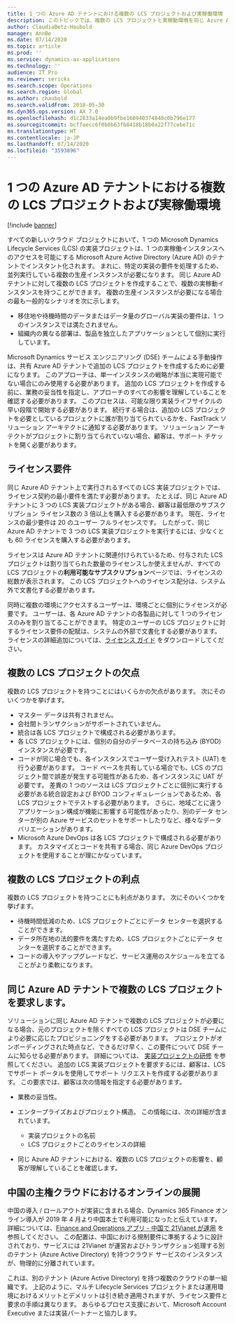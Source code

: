 ```yaml
---
title: 1 つの Azure AD テナントにおける複数の LCS プロジェクトおよび実稼働環境
description: このトピックでは、複数の LCS プロジェクトと実稼動環境を同じ Azure Active Directory テナント上に実装する方法について説明します。
author: ClaudiaBetz-Haubold
manager: AnnBe
ms.date: 07/14/2020
ms.topic: article
ms.prod: ''
ms.service: dynamics-ax-applications
ms.technology: ''
audience: IT Pro
ms.reviewer: sericks
ms.search.scope: Operations
ms.search.region: Global
ms.author: chaubold
ms.search.validFrom: 2018-05-30
ms.dyn365.ops.version: AX 7.0
ms.openlocfilehash: d1c2833a14ea0b9fbe160940374840c0b796e177
ms.sourcegitcommit: bcffaecc6f0b0b63fb8418b18b0a22f77cebe71c
ms.translationtype: HT
ms.contentlocale: ja-JP
ms.lasthandoff: 07/14/2020
ms.locfileid: "3593896"
---
```

# <a name="multiple-lcs-projects-and-production-environments-on-one-azure-ad-tenant"></a>1 つの Azure AD テナントにおける複数の LCS プロジェクトおよび実稼働環境

[!include [banner](../includes/banner.md)]

すべての新しいクラウド プロジェクトにおいて、1 つの Microsoft Dynamics Lifecycle Services (LCS) の実装プロジェクトは、1 つの実稼働インスタンスへのアクセスを可能にする Microsoft Azure Active Directory (Azure AD) のテナントでインスタント化されます。 まれに、特定の実装の要件を処理するため、並列実行している複数の生産インスタンスが必要になります。 同じ Azure AD テナントに対して複数の LCS プロジェクトを作成することで、複数の実稼動インスタンスを持つことができます。 複数の生産インスタンスが必要になる場合の最も一般的なシナリオを次に示します。

- 移住地や待機時間のデータまたはデータ量のグローバル実装の要件は、1 つのインスタンスでは満たされません。
- 組織内の異なる部署は、製品を独立したアプリケーションとして個別に実行しています。

Microsoft Dynamics サービス エンジニアリング (DSE) チームによる手動操作は、共有 Azure AD テナントで追加の LCS プロジェクトを作成するために必要になります。 このアプローチは、単一インスタンスの戦略が本当に実現可能でない場合にのみ使用する必要があります。 追加の LCS プロジェクトを作成する前に、業務の妥当性を指定し、アプローチのすべての影響を理解していることを確認する必要があります。 このプロセスは、可能な限り実装ライフサイクルの早い段階で開始する必要があります。 続行する場合は、追加の LCS プロジェクトを必要としているプロジェクトに誰が割り当てられているかを、FastTrack ソリューション アーキテクトに通知する必要があります。 ソリューション アーキテクトがプロジェクトに割り当てられていない場合、顧客は、サポート チケットを開く必要があります。

## <a name="licensing-requirements"></a>ライセンス要件

同じ Azure AD テナント上で実行されるすべての LCS 実装プロジェクトでは、ライセンス契約の最小要件を満たす必要があります。 たとえば、同じ Azure AD テナントに 3 つの LCS 実装プロジェクトがある場合、顧客は最低限のサブスクリプション ライセンス数の 3 倍以上を購入する必要があります。 現在、ライセンスの最少要件は 20 のユーザー フルライセンスです。 したがって、同じ Azure AD テナントで 3 つの LCS 実装プロジェクトを実行するには、少なくとも 60 ライセンスを購入する必要があります。

ライセンスは Azure AD テナントに関連付けられているため、付与された LCS プロジェクトは割り当てられた数量のライセンスしか使えませんが、すべての LCS プロジェクトの**利用可能なサブスクリプション**ページでは、ライセンスの総数が表示されます。 この LCS プロジェクトへのライセンス配分は、システム外で文書化する必要があります。

同時に複数の環境にアクセスするユーザーは、環境ごとに個別にライセンスが必要です。 ユーザーは、各 Azure AD テナントの各製品に対して 1 つのライセンスのみを割り当てることができます。 特定のユーザーの LCS プロジェクトに対するライセンス要件の配賦は、システムの外部で文書化する必要があります。 ライセンスの詳細追加については、[ライセンス ガイド](https://go.microsoft.com/fwlink/?LinkId=866544&clcid=0x409) をダウンロードしてください。

## <a name="disadvantages-of-multiple-lcs-projects"></a>複数の LCS プロジェクトの欠点

複数の LCS プロジェクトを持つことにはいくらかの欠点があります。 次にそのいくつかを挙げます。

- マスター データは共有されません。
- 会社間トランザクションがサポートされていません。
- 統合は各 LCS プロジェクトで構成される必要があります。
- 各 LCS プロジェクトには、個別の自分のデータベースの持ち込み (BYOD) インスタンスが必要です。
- コードが同じ場合でも、各インスタンスでユーザー受け入れテスト (UAT) を行う必要があります。 コード ベースを共有している場合でも、LCS のプロジェクト間で誤差が発生する可能性があるため、各インスタンスに UAT が必要です。 差異の 1 つのソースは LCS プロジェクトごとに個別に実行する必要がある統合設定および BYOD コンフィギュレーションであるため、各 LCS プロジェクトでテストする必要があります。 さらに、地域ごとに違うアプリケーション構成が機能に影響する可能性があったり、別のデータ センターが別の Azure サービスのセットをサポートしたりなど、様々なデータ バリエーションがあります。
- Microsoft Azure DevOps は各 LCS プロジェクトで構成される必要があります。 カスタマイズとコードを共有する場合、同じ Azure DevOps プロジェクトを使用することが理にかなっています。

## <a name="advantages-of-multiple-lcs-projects"></a>複数の LCS プロジェクトの利点

複数の LCS プロジェクトを持つことにも利点があります。 次にそのいくつかを挙げます。

- 待機時間低減のため、LCS プロジェクトごとにデータ センターを選択することができます。
- データ所在地の法的要件を満たすため、LCS プロジェクトごとにデータ センターを選択することができます。
- コードの導入やアップグレードなど、サービス運用のスケジュールを立てることがより柔軟になります。

## <a name="requesting-multiple-lcs-projects-on-the-same-azure-ad-tenant"></a>同じ Azure AD テナントで複数の LCS プロジェクトを要求します。

ソリューションに同じ Azure AD テナントで複数の LCS プロジェクトが必要になる場合、元のプロジェクトを除くすべての LCS プロジェクトは DSE チームにより必要に応じたプロビジョニングをする必要があります。 プロジェクトがオンボーディングされた時点など、できるだけ早く、この要件について DSE チームに知らせる必要があります。 詳細については、 [実装プロジェクトの研修](../imp-lifecycle/onboard.md) を参照してください。 追加の LCS 実装プロジェクトを要求するには、顧客は、LCS でサポート ポータルを使用してサポート リクエストを作成する必要があります。 この要求では、顧客は次の情報を指定する必要があります。

- 業務の妥当性。
- エンタープライズおよびプロジェクト構造。 この情報には、次の詳細が含まれています。

    - 実装プロジェクトの名前
    - LCS プロジェクトごとのライセンスの詳細

- 同じ Azure AD テナントにおける、複数の LCS プロジェクトの影響を、顧客が理解していることを確認します。

## <a name="online-deployments-in-china-sovereign-cloud"></a>中国の主権クラウドにおけるオンラインの展開
中国の導入 / ロールアウトが実装に含まれる場合、Dynamics 365 Finance オンライン導入が 2019 年 4 月より中国本土で利用可能になったと伝えています。 詳細については、[Finance and Operations アプリ - 中国で 21Vianet が運用](../../dev-itpro/deployment/china-local-deployment.md) を参照してください。 この配置は、中国における規制要件に準拠するように設計されており、サービスには 21Vianet が運営およびトランザクション処理する別のテナント (Azure Active Directory) を持つクラウド サービスのインスタンスが、物理的に分離されています。 

これは、別のテナント (Azure Active Directory) を持つ複数のクラウドの単一組織です。 上記のように、マルチ Lifecycle Services プロジェクトまたは運用環境におけるメリットとデメリットは引き続き適用されますが、ライセンス要件と要求の手順は異なります。 あらゆるプロセス支援において、Microsoft Account Executive または実装パートナーと協力します。
